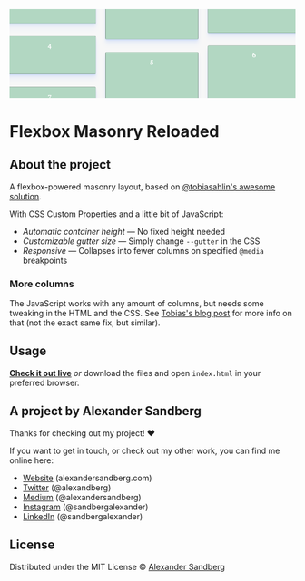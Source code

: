 ![Preview](preview.png)

# Flexbox Masonry Reloaded

## About the project
A flexbox-powered masonry layout, based on [@tobiasahlin's awesome solution](https://tobiasahlin.com/blog/masonry-with-css/).

With CSS Custom Properties and a little bit of JavaScript:
* *Automatic container height* — No fixed height needed
* *Customizable gutter size* — Simply change `--gutter` in the CSS
* *Responsive* — Collapses into fewer columns on specified `@media` breakpoints

### More columns
The JavaScript works with any amount of columns, but needs some tweaking in the HTML and the CSS. See [Tobias's blog post](https://tobiasahlin.com/blog/masonry-with-css/) for more info on that (not the exact same fix, but similar).

## Usage
[**Check it out live**](https://alexandersandberg.github.io/theme-switcher/) *or* download the files and open `index.html` in your preferred browser.

## A project by Alexander Sandberg
Thanks for checking out my project! ❤️

If you want to get in touch, or check out my other work, you can find me online here:
* [Website](https://alexandersandberg.com) (alexandersandberg.com)
* [Twitter](https://twitter.com/alexandberg) (@alexandberg)
* [Medium](https://medium.com/@alexandersandberg) (@alexandersandberg)
* [Instagram](https://www.instagram.com/sandbergalexander/) (@sandbergalexander)
* [LinkedIn](https://www.linkedin.com/in/sandbergalex/) (@sandbergalexander)

## License
Distributed under the MIT License © [Alexander Sandberg](https://github.com/alexandersandberg)
